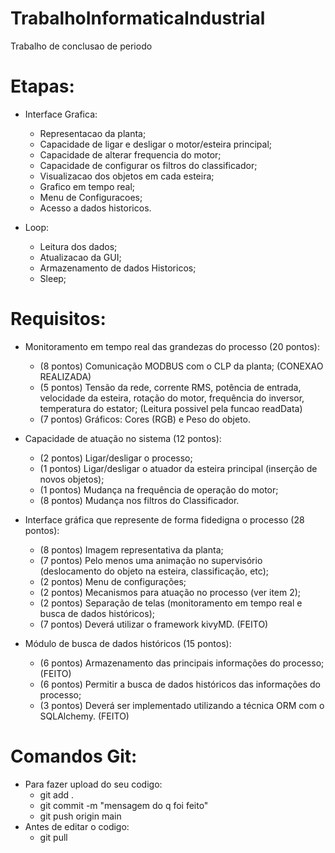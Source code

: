 # TrabalhoInformaticaIndustrial
Trabalho de conclusao de periodo
# Etapas:

* Interface Grafica:
  * Representacao da planta;
  * Capacidade de ligar e desligar o motor/esteira principal;
  * Capacidade de alterar frequencia do motor;
  * Capacidade de configurar os filtros do classificador;
  * Visualizacao dos objetos em cada esteira;
  * Grafico em tempo real;
  * Menu de Configuracoes;
  * Acesso a dados historicos.

* Loop:
  * Leitura dos dados;
  * Atualizacao da GUI;
  * Armazenamento de dados Historicos;
  * Sleep;

# Requisitos:
* Monitoramento em tempo real das grandezas do processo (20 pontos):
  * (8 pontos) Comunicação MODBUS com o CLP da planta; (CONEXAO REALIZADA)
  * (5 pontos) Tensão da rede, corrente RMS, potência de entrada, velocidade da esteira, rotação do motor, frequência do inversor, temperatura do estator; (Leitura possivel pela funcao readData)
  * (7 pontos) Gráficos: Cores (RGB) e Peso do objeto.

* Capacidade de atuação no sistema (12 pontos):
  * (2 pontos) Ligar/desligar o processo;
  * (1 pontos) Ligar/desligar o atuador da esteira principal (inserção de novos objetos);
  * (1 pontos) Mudança na frequência de operação do motor;
  * (8 pontos) Mudança nos filtros do Classificador.

* Interface gráfica que represente de forma fidedigna o processo (28 pontos):
  * (8 pontos) Imagem representativa da planta;
  * (7 pontos) Pelo menos uma animação no supervisório (deslocamento do objeto na esteira, classificação, etc);
  * (2 pontos) Menu de configurações;
  * (2 pontos) Mecanismos para atuação no processo (ver item 2);
  * (2 pontos) Separação de telas (monitoramento em tempo real e busca de dados históricos);
  * (7 pontos) Deverá utilizar o framework kivyMD. (FEITO)

* Módulo de busca de dados históricos (15 pontos):
  * (6 pontos) Armazenamento das principais informações do processo; (FEITO)
  * (6 pontos) Permitir a busca de dados históricos das informações do processo; 
  * (3 pontos) Deverá ser implementado utilizando a técnica ORM com o SQLAlchemy. (FEITO)

# Comandos Git:
* Para fazer upload do seu codigo:
  * git add .
  * git commit -m "mensagem do q foi feito"
  * git push origin main
* Antes de editar o codigo:
  * git pull
